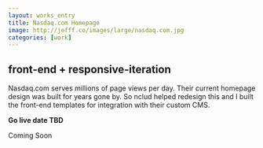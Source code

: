 ```yaml
---
layout: works_entry
title: Nasdaq.com Homepage
image: http://jefff.co/images/large/nasdaq.com.jpg
categories: [work]
---
```


<h2 data-icon="⚒">front-end + responsive-iteration</h2>

Nasdaq.com serves millions of page views per day. Their current homepage design was built for years gone by. So nclud helped redesign this and I built the front-end templates for integration with their custom CMS.

**Go live date TBD**

<span class="button disabled" data-icon="✈">Coming Soon</span>